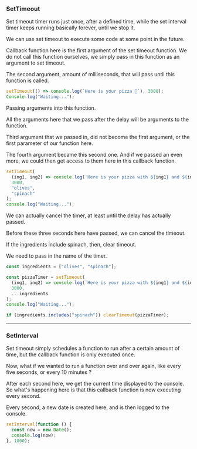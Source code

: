 ### SetTimeout

Set timeout timer runs just once, after a defined time, while the set interval timer keeps running basically forever, until we stop it.

We can use set timeout to execute some code at some point in the future.

Callback function here is the first argument of the set timeout function. We do not call this function ourselves, we simply pass in this function as an argument to set timeout.

The second argument, amount of milliseconds, that will pass until this function is called.

```javascript
setTimeout(() => console.log(`Here is your pizza 🍕`), 3000);
Console.log("Waiting...");
```

Passing arguments into this function.

All the arguments here that we pass after the delay will be arguments to the function.

Third argument that we passed in, did not become the first argument, or the first parameter of our function here.

The fourth argument became this second one. And if we passed an even more, we could then get access to them here in this callback function.

```javascript
setTimeout(
  (ing1, ing2) => console.log(`Here is your pizza with ${ing1} and ${ing2} 🍕`),
  3000,
  "olives",
  "spinach"
);
console.log("Waiting...");
```

We can actually cancel the timer, at least until the delay has actually passed.

Before these three seconds here have passed, we can cancel the timeout.

If the ingredients include spinach, then, clear timeout.

We need to pass in the name of the timer.

```javascript
const ingredients = ["olives", "spinach"];

const pizzaTimer = setTimeout(
  (ing1, ing2) => console.log(`Here is your pizza with ${ing1} and ${ing2} 🍕`),
  3000,
  ...ingredients
);
console.log("Waiting...");

if (ingredients.includes("spinach")) clearTimeout(pizzaTimer);
```

---

### SetInterval

Set timeout simply schedules a function to run after a certain amount of time, but the callback function is only executed once.

Now, what if we wanted to run a function over and over again, like every five seconds, or every 10 minutes ?

After each second here, we get the current time displayed to the console. So what's happening here is that this callback function is now executing every second.

Every second, a new date is created here, and is then logged to the console.

```javascript
setInterval(function () {
  const now = new Date();
  console.log(now);
}, 1000);
```
